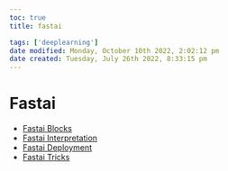 ```yaml
---
toc: true
title: fastai

tags: ['deeplearning']
date modified: Monday, October 10th 2022, 2:02:12 pm
date created: Tuesday, July 26th 2022, 8:33:15 pm
---
```


# Fastai
- [Fastai Blocks](Fastai%20Blocks.md)
- [Fastai Interpretation](Fastai%20Interpretation.md)
- [Fastai Deployment](Fastai%20Deployment.md)
- [Fastai Tricks](Fastai%20Tricks.md)



